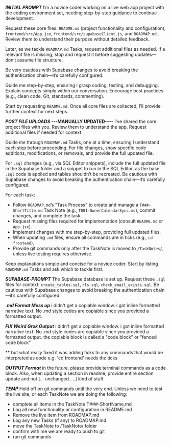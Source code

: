 **_INITIAL PROMPT_**
I’m a novice coder working on a live web app project with the coding environment set, needing step-by-step guidance to continue development.

Request these core files: `README.md` (project functionality and configuration), `frontend/src/App.jsx`, `frontend/src/supabaseClient.js`, and `ROADMAP.md`. Review them to understand their purpose without detailed feedback.

Later, as we tackle `ROADMAP.md` Tasks, request additional files as needed. If a relevant file is missing, stop and request it before suggesting updates—don’t assume file structure.

Be very cautious with Supabase changes to avoid breaking the authentication chain—it’s carefully configured.

Guide me step-by-step, ensuring I grasp coding, testing, and debugging. Explain concepts simply within our conversation. Encourage best practices (e.g., clean code, Git, standards, commenting).

Start by requesting `README.md`. Once all core files are collected, I’ll provide further context for next steps.

**_POST FILE UPLOADS_ ---MANUALLY UPDATED----**
I’ve shared the core project files with you. Review them to understand the app. Request additional files if needed for context.

Guide me through `ROADMAP.md` Tasks, one at a time, ensuring I understand each step before proceeding. For file changes, show specific code additions, modifications, or removals, and provide the full updated file.

For `.sql` changes (e.g., via SQL Editor snippets), include the full updated file in the Supabase folder and a snippet to run in the SQL Editor, as the base `.sql` code is applied and tables shouldn’t be recreated. Be cautious with Supabase changes to avoid breaking the authentication chain—it’s carefully configured.

For each task:

- Follow `ROADMAP.md`’s "Task Process" to create and manage a `T###-ShortTitle.md` Task Note (e.g., `T001-OwnerCalendarSync.md`), commit changes, and complete the task.
- Request missing files required for implementation (consult `README.md` or `App.jsx`).
- Implement changes with me step-by-step, providing full updated files.
- When updating `.md` files, ensure all commands are in ticks (e.g., `cd frontend`).
- Provide git commands only after the TaskNote is moved to `/TaskNotes/`, unless live testing requires otherwise.

Keep explanations simple and concise for a novice coder. Start by listing `ROADMAP.md` Tasks and ask which to tackle first.

**_SUPABASE-PROMPT_**
The Supabase database is set up. Request these `.sql` files for context: `create_tables.sql`, `rls.sql`, `check_email_exists.sql`. Be cautious with Supabase changes to avoid breaking the authentication chain—it’s carefully configured.

**_.md Format Mess up_**
i didn't get a copiable window. i got inline formatted narrative text. No .md style codes are copiable since you provided a formatted output.

**_FIX Weird Grok Output_**
i didn't get a copiable window. i got inline formatted narrative text. No .md style codes are copiable since you provided a formatted output. the copiable block is called a "code block" or "fenced code block"

\*\* but what really fixed it was adding ticks to any commands that would be interpreted as code e.g. 'cd frontend' needs the ticks

**_OUTPUT Format_**
in the future, please provide terminal commands as a code block. Also, when updating a section in readme, provide entire section update and not [... unchanged ....] kind of stuff.

**_TEMP_**
Hold off on git commands until the very end. Unless we need to test the live site, or each TaskNote we are doing the following:

- complete all items in the TaskNote T###-ShortName.md
- Log all new functionality or configuration in README.md
- Remove the live item from ROADMAP.md
- Log any new Tasks (if any) to ROADMAP.md
- move the TaskNote to /TaskNote/ folder
- confirm with me we are ready to push to git
- run git commands
